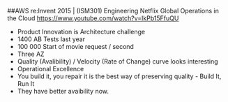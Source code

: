 ##AWS re:Invent 2015 | (ISM301) Engineering Netflix Global Operations in the Cloud
https://www.youtube.com/watch?v=IkPb15FfuQU

* Product Innovation is Architecture challenge
* 1400 AB Tests last year
* 100 000 Start of movie request / second
* Three AZ
* Quality (Avalibility) / Velocity (Rate of Change) curve looks interesting
* Operational Excellence
* You build it, you repair it is the best way of preserving quality - Build It, Run It
* They have better avaibility now.